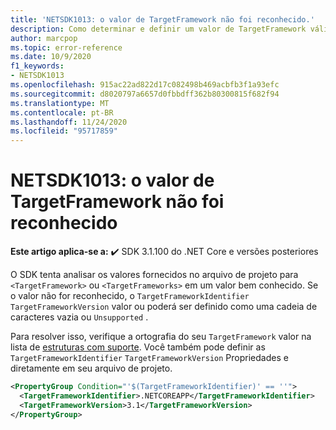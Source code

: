 ```yaml
---
title: 'NETSDK1013: o valor de TargetFramework não foi reconhecido.'
description: Como determinar e definir um valor de TargetFramework válido
author: marcpop
ms.topic: error-reference
ms.date: 10/9/2020
f1_keywords:
- NETSDK1013
ms.openlocfilehash: 915ac22ad822d17c082498b469acbfb3f1a93efc
ms.sourcegitcommit: d8020797a6657d0fbbdff362b80300815f682f94
ms.translationtype: MT
ms.contentlocale: pt-BR
ms.lasthandoff: 11/24/2020
ms.locfileid: "95717859"
---
```

# <a name="netsdk1013-the-targetframework-value-was-not-recognized"></a>NETSDK1013: o valor de TargetFramework não foi reconhecido

**Este artigo aplica-se a:** ✔️ SDK 3.1.100 do .NET Core e versões posteriores

O SDK tenta analisar os valores fornecidos no arquivo de projeto para `<TargetFramework>` ou `<TargetFrameworks>` em um valor bem conhecido.  Se o valor não for reconhecido, o `TargetFrameworkIdentifier` `TargetFrameworkVersion` valor ou poderá ser definido como uma cadeia de caracteres vazia ou `Unsupported` .

Para resolver isso, verifique a ortografia do seu `TargetFramework` valor na lista de [estruturas com suporte](../../../standard/frameworks.md).
Você também pode definir as `TargetFrameworkIdentifier` `TargetFrameworkVersion` Propriedades e diretamente em seu arquivo de projeto.

```xml
<PropertyGroup Condition="'$(TargetFrameworkIdentifier)' == ''">
  <TargetFrameworkIdentifier>.NETCOREAPP</TargetFrameworkIdentifier>
  <TargetFrameworkVersion>3.1</TargetFrameworkVersion>
</PropertyGroup>
```
